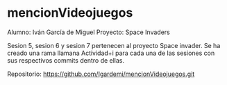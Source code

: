 # mencionVideojuegos
Alumno: Iván García de Miguel
Proyecto: Space Invaders

Sesion 5, sesion 6 y sesion 7 pertenecen al proyecto Space invader.
Se ha creado una rama llamana Actividad+i para cada una de las sesiones con sus respectivos commits dentro de ellas.

Repositorio:
https://github.com/Igardemi/mencionVideojuegos.git
